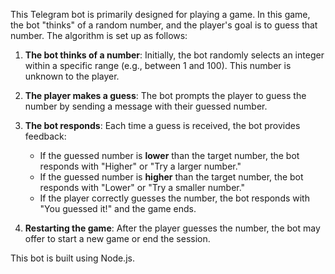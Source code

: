 This Telegram bot is primarily designed for playing a game. In this game, the bot "thinks" of a random number, and the player's goal is to guess that number. The algorithm is set up as follows:

1. **The bot thinks of a number**: Initially, the bot randomly selects an integer within a specific range (e.g., between 1 and 100). This number is unknown to the player.

2. **The player makes a guess**: The bot prompts the player to guess the number by sending a message with their guessed number.

3. **The bot responds**: Each time a guess is received, the bot provides feedback:
   - If the guessed number is **lower** than the target number, the bot responds with "Higher" or "Try a larger number."
   - If the guessed number is **higher** than the target number, the bot responds with "Lower" or "Try a smaller number."
   - If the player correctly guesses the number, the bot responds with "You guessed it!" and the game ends.

4. **Restarting the game**: After the player guesses the number, the bot may offer to start a new game or end the session.

This bot is built using Node.js.
